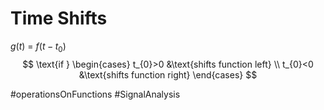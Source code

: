 # Time Shifts
$g(t)$ = $f(t-t_0)$
$$
\text{if }
\begin{cases}
t_{0}>0 &\text{shifts function left} \\
t_{0}<0 &\text{shifts function right}
\end{cases}
$$

#operationsOnFunctions 
#SignalAnalysis  